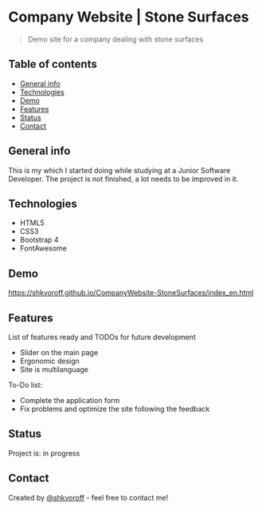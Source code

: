 # Company Website | Stone Surfaces
> Demo site for a company dealing with stone surfaces

## Table of contents
* [General info](#general-info)
* [Technologies](#technologies)
* [Demo](#demo)
* [Features](#features)
* [Status](#status)
* [Contact](#contact)

## General info
This is my which I started doing while studying at a Junior Software Developer.
The project is not finished, a lot needs to be improved in it.

## Technologies
* HTML5
* CSS3
* Bootstrap 4
* FontAwesome

## Demo
https://shkvoroff.github.io/CompanyWebsite-StoneSurfaces/index_en.html

## Features
List of features ready and TODOs for future development
* Slider on the main page
* Ergonomic design
* Site is multilanguage

To-Do list:
* Сomplete the application form
* Fix problems and optimize the site following the feedback

## Status
Project is: in progress

## Contact
Created by [@shkvoroff](https://www.linkedin.com/in/shkvoroff/) - feel free to contact me!
